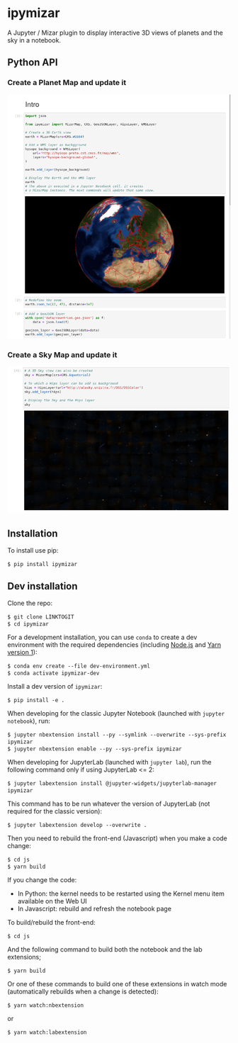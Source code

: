 # ipymizar

A Jupyter / Mizar plugin to display interactive 3D views of planets and the sky in a notebook.

## Python API

### Create a Planet Map and update it

![Earth](IntroEarth.png)

### Create a Sky Map and update it

![Sky](IntroSky.png)

## Installation

To install use pip:

    $ pip install ipymizar

## Dev installation

Clone the repo:

    $ git clone LINKTOGIT
    $ cd ipymizar

For a development installation, you can use `conda` to create a dev environment with the required dependencies (including [Node.js](https://nodejs.org) and [Yarn version 1](https://classic.yarnpkg.com/)):

    $ conda env create --file dev-environment.yml
    $ conda activate ipymizar-dev

Install a dev version of `ipymizar`:

    $ pip install -e .

When developing for the classic Jupyter Notebook (launched with `jupyter notebook`), run:

    $ jupyter nbextension install --py --symlink --overwrite --sys-prefix ipymizar
    $ jupyter nbextension enable --py --sys-prefix ipymizar

When developing for JupyterLab (launched with `jupyter lab`), run the following command only if using JupyterLab <= 2:

    $ jupyter labextension install @jupyter-widgets/jupyterlab-manager ipymizar

This command has to be run whatever the version of JupyterLab (not required for the classic version):

    $ jupyter labextension develop --overwrite .


Then you need to rebuild the front-end (Javascript) when you make a code change:

    $ cd js
    $ yarn build

If you change the code:

* In Python: the kernel needs to be restarted using the Kernel menu item available on the Web UI
* In Javascript: rebuild and refresh the notebook page

To build/rebuild the front-end:

    $ cd js

And the following command to build both the notebook and the lab extensions;

    $ yarn build

Or one of these commands to build one of these extensions in watch mode (automatically rebuilds when a change is detected):

    $ yarn watch:nbextension

or

    $ yarn watch:labextension
